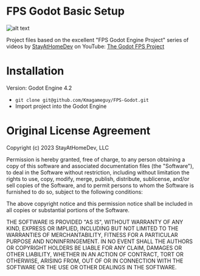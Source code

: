 # FPS Godot Basic Setup

![alt text](https://github.com/StayAtHomeDev-Git/FPS-Godot-Basic-Setup/blob/main/readme_img.png)

Project files based on the excellent "FPS Godot Engine Project" series of videos by [StayAtHomeDev](https://www.youtube.com/@stayathomedev) on YouTube:
[The Godot FPS Project](https://www.youtube.com/playlist?list=PLEHvj4yeNfeF6s-UVs5Zx5TfNYmeCiYwf)

# Installation

Version: Godot Engine 4.2

- `git clone git@github.com/Kmagameguy/FPS-Godot.git`
- Import project into the Godot Engine

# Original License Agreement

Copyright (c) 2023 StayAtHomeDev, LLC

Permission is hereby granted, free of charge, to any person obtaining a copy of this software and associated documentation files (the "Software"), to deal in the Software without restriction, including without limitation the rights to use, copy, modify, merge, publish, distribute, sublicense, and/or sell copies of the Software, and to permit persons to whom the Software is furnished to do so, subject to the following conditions:

The above copyright notice and this permission notice shall be included in all copies or substantial portions of the Software.

THE SOFTWARE IS PROVIDED "AS IS", WITHOUT WARRANTY OF ANY KIND, EXPRESS OR IMPLIED, INCLUDING BUT NOT LIMITED TO THE WARRANTIES OF MERCHANTABILITY, FITNESS FOR A PARTICULAR PURPOSE AND NONINFRINGEMENT. IN NO EVENT SHALL THE AUTHORS OR COPYRIGHT HOLDERS BE LIABLE FOR ANY CLAIM, DAMAGES OR OTHER LIABILITY, WHETHER IN AN ACTION OF CONTRACT, TORT OR OTHERWISE, ARISING FROM, OUT OF OR IN CONNECTION WITH THE SOFTWARE OR THE USE OR OTHER DEALINGS IN THE SOFTWARE.

